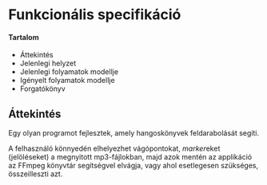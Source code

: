 # Funkcionális specifikáció
#### Tartalom
- Áttekintés
- Jelenlegi helyzet
- Jelenlegi folyamatok modellje
- Igényelt folyamatok modellje
- Forgatókönyv

## Áttekintés
Egy olyan programot fejlesztek, amely hangoskönyvek feldarabolását segíti.

A felhasználó könnyedén elhelyezhet vágópontokat, *marker*eket (jelöléseket) a megnyitott mp3-fájlokban, majd azok mentén az applikáció az FFmpeg könyvtár segítségvel elvágja, vagy ahol esetlegesen szükséges, összeilleszti azt.